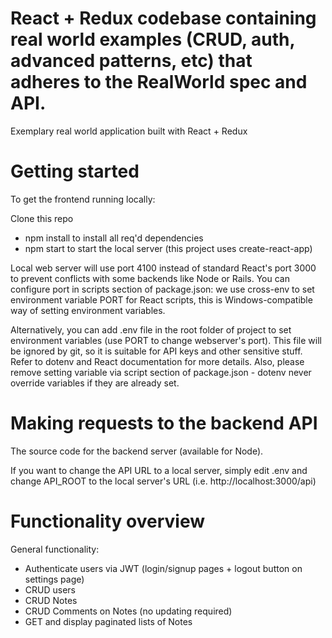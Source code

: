 # React + Redux codebase containing real world examples (CRUD, auth, advanced patterns, etc) that adheres to the RealWorld spec and API.
Exemplary real world application built with React + Redux

# Getting started
To get the frontend running locally:

Clone this repo
* npm install to install all req'd dependencies
* npm start to start the local server (this project uses create-react-app)

Local web server will use port 4100 instead of standard React's port 3000 to prevent conflicts with some backends like Node or Rails. You can configure port in scripts section of package.json: we use cross-env to set environment variable PORT for React scripts, this is Windows-compatible way of setting environment variables.

Alternatively, you can add .env file in the root folder of project to set environment variables (use PORT to change webserver's port). This file will be ignored by git, so it is suitable for API keys and other sensitive stuff. Refer to dotenv and React documentation for more details. Also, please remove setting variable via script section of package.json - dotenv never override variables if they are already set.

# Making requests to the backend API

The source code for the backend server (available for Node).

If you want to change the API URL to a local server, simply edit .env and change API_ROOT to the local server's URL (i.e. http://localhost:3000/api)

# Functionality overview

General functionality:

* Authenticate users via JWT (login/signup pages + logout button on settings page)
* CRUD users
* CRUD Notes
* CRUD Comments on Notes (no updating required)
* GET and display paginated lists of Notes

